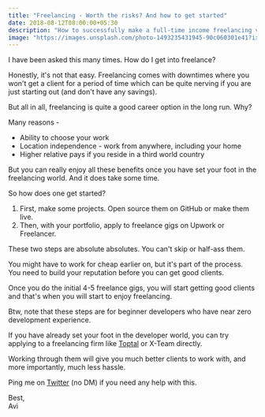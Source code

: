 ```yaml
---
title: "Freelancing - Worth the risks? And how to get started"
date: 2018-08-12T08:00:00+05:30
description: "How to successfully make a full-time income freelancing via Upwork, Freelancer, Toptal or other sites"
image: "https://images.unsplash.com/photo-1493235431945-90c060301e41?ixlib=rb-0.3.5&ixid=eyJhcHBfaWQiOjEyMDd9&s=0279978342b1a6b4f3e0e00a0784c2e3&auto=format&fit=crop&w=1050&q=80"
---
```


I have been asked this many times. How do I get into freelance? 

Honestly, it's not that easy. Freelancing comes with downtimes where you won't get a client for a period of time which can be quite nerving if you are just starting out (and don't have any savings).

But all in all, freelancing is quite a good career option in the long run. Why?

Many reasons -

- Ability to choose your work
- Location independence - work from anywhere, including your home
- Higher relative pays if you reside in a third world country

But you can really enjoy all these benefits once you have set your foot in the freelancing world. And it does take some time.

So how does one get started? 

1. First, make some projects. Open source them on GitHub or make them live. 
2. Then, with your portfolio, apply to freelance gigs on Upwork or Freelancer.

These two steps are absolute absolutes. You can't skip or half-ass them. 

You might have to work for cheap earlier on, but it's part of the process. You need to build your reputation before you can get good clients.

Once you do the initial 4-5 freelance gigs, you will start getting good clients and that's when you will start to enjoy freelancing.

Btw, note that these steps are for beginner developers who have near zero development experience.

If you have already set your foot in the developer world, you can try applying to a freelancing firm like [Toptal](https://www.toptal.com/#engage-nothing-but-knowing-software-programmers) or X-Team directly. 

Working through them will give you much better clients to work with, and more importantly, much less hassle.

Ping me on [Twitter](https://twitter.com/aviaryan123) (no DM) if you need any help with this.

Best,<br/>
Avi
